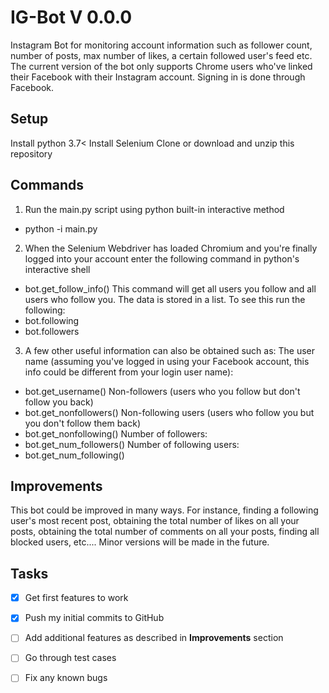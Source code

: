 # IG-Bot V 0.0.0
Instagram Bot for monitoring account information such as follower count, number of posts, max number of likes, a certain followed user's feed etc. The current version of the bot only supports Chrome users who've linked their Facebook with their Instagram account. Signing in is done through Facebook.

## Setup

Install python 3.7<
Install Selenium
Clone or download and unzip this repository

## Commands

1. Run the main.py script using python built-in interactive method
  + python -i main.py

2. When the Selenium Webdriver has loaded Chromium and you're finally logged into your account enter the following command in python's interactive shell
  + bot.get_follow_info()
  This command will get all users you follow and all users who follow you. The data is stored in a list. To see this run the following:
  + bot.following
  + bot.followers
3. A few other useful information can also be obtained such as:
  The user name (assuming you've logged in using your Facebook account, this info could be different from your login user name):
  + bot.get_username()
  Non-followers (users who you follow but don't follow you back)
  + bot.get_nonfollowers()
  Non-following users (users who follow you but you don't follow them back)
  + bot.get_nonfollowing()
  Number of followers:
  + bot.get_num_followers()
  Number of following users:
  + bot.get_num_following()
 
 ## Improvements
 
 This bot could be improved in many ways. For instance, finding a following user's most recent post, obtaining the total number of likes on all your posts, obtaining the total number of comments on all your posts, finding all blocked users, etc.... 
 Minor versions will be made in the future.
 
## Tasks

- [x] Get first features to work
- [x] Push my initial commits to GitHub
- [ ] Add additional features as described in **Improvements** section
- [ ] Go through test cases
- [ ] Fix any known bugs
  
 


